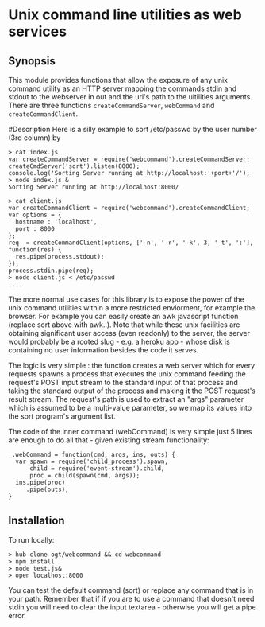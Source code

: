 Unix command line utilities as web services
==

## Synopsis

This module provides functions that allow the exposure of any unix command utility as an HTTP server mapping the commands stdin and stdout to the webserver in out and the url's path to the uitilities arguments.
There are three functions `createCommandServer`, `webCommand` and `createCommandClient`.

#Description
Here is a silly example to sort /etc/passwd by the user number (3rd column) by 

```
> cat index.js
var createCommandServer = require('webcommand').createCommandServer;
createCmdServer('sort').listen(8000);
console.log('Sorting Server running at http://localhost:'+port+'/');
> node index.js &
Sorting Server running at http://localhost:8000/

> cat client.js
var createCommandClient = require('webcommand').createCommandClient;
var options = {
  hostname : 'localhost',
  port : 8000
};
req  = createCommandClient(options, ['-n', '-r', '-k', 3, '-t', ':'], function(res) {
  res.pipe(process.stdout);
});
process.stdin.pipe(req);
> node client.js < /etc/passwd
....

```
The more normal use cases for this library is to expose the power of the unix command utilities within a more restricted enviorment, for example the browser. For example you can easily create an awk javascript function (replace sort above with awk..). Note that while these unix facilities are obtaining significant user access (even readonly) to the server, the server would probably be a rooted slug - e.g. a heroku app - whose disk is containing no user information besides the code it serves.

The logic is very simple : the function creates a web server which for every requests spawns a process that executes the unix command feeding the request's POST input stream to the standard input of that process and taking the standard output of the process and making it the POST request's result stream.
The request's path is used to extract an "args" parameter which is assumed to be a multi-value parameter, so we map its values into the sort program's argument list.

The code of the inner command (webCommand) is very simple just 5 lines are enough to do all that - given existing stream functionality:
```
_.webCommand = function(cmd, args, ins, outs) {
  var spawn = require('child_process').spawn,
      child = require('event-stream').child,
      proc = child(spawn(cmd, args));
  ins.pipe(proc)
     .pipe(outs);
}
```

## Installation 

To run locally:

    > hub clone ogt/webcommand && cd webcommand
    > npm install
    > node test.js&
    > open localhost:8000

You can test the default command (sort) or replace any command that is in your path. Remember that if if you are to use a command that doesn't need stdin you will need to clear the input textarea - otherwise you will get a pipe error.


